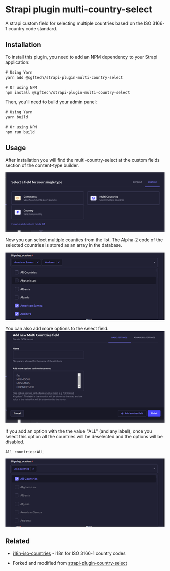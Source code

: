 # Strapi plugin multi-country-select

A strapi custom field for selecting multiple countries based on the ISO 3166-1 country code standard.

## Installation

To install this plugin, you need to add an NPM dependency to your Strapi application:

```
# Using Yarn
yarn add @sgftech/strapi-plugin-multi-country-select

# Or using NPM
npm install @sgftech/strapi-plugin-multi-country-select
```

Then, you'll need to build your admin panel:

```
# Using Yarn
yarn build

# Or using NPM
npm run build
```


## Usage

After installation you will find the multi-country-select at the custom fields section of the content-type builder.

![multi-country select screenshot](./screenshots/multi-country-select-plugin.png)

Now you can select multiple counties from the list. The Alpha-2 code of the selected countries is stored as an array in the database.

![multi-country select screenshot](./screenshots/multi-country-select.png)

You can also add more options to the select field.
![multi-country select screenshot](./screenshots/multi-country-select-options.png)

If you add an option with the the value "ALL" (and any label), once you select this option all the countries will be deselected and the options will be disabled.

`All countries:ALL`

![multi-country select screenshot](./screenshots/multi-country-select-all.png)

## Related

- [i18n-iso-countries](https://github.com/michaelwittig/node-i18n-iso-countries) - i18n for ISO 3166-1 country codes

- Forked and modified from [strapi-plugin-country-select](https://github.com/ChrisEbert/strapi-plugin-country-select)